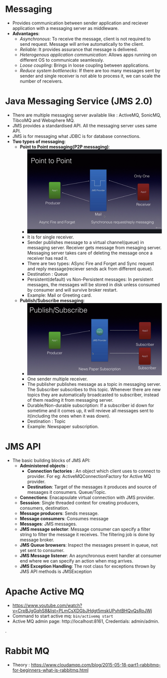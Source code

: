 # Messaging
  - Provides communication between sender application and reciever application with a messaging server as middleware.
  - **Advantages**:
    - _Asynchronous_: To receive the message, client is not required to send request. Message will arrive automatically to the client.
    - _Reliable_: It provides assurance that message is delivered.
    - _Heterogenous application communication_: Allows apps running on different OS to communicate seamlessly.
    - _Loose coupling_: Brings in loose coupling between applications.
    - _Reduce system bottlenecks_: If there are too many messages sent by sender and single receiver is not able to process it, we can scale the number of receivers. 
    
# Java Messaging Service (JMS 2.0)
  - There are multiple messaging server available like : ActiveMQ, SonicMQ, TibcoMQ and Websphere MQ.
  - JMS provides a standardised API. All the messaging server uses same API.
  - JMS is for messaging what JDBC is for database connections.
  - **Two types of messaging**:
    - **Point to Point messaging(P2P messaging)**:
      - <img src="https://github.com/eshita19/rabbitmq/blob/master/p2p.png"></img>
      - It is for single receiver.
      - Sender publishes message to a virtual channel(queue) in  messaging server. Receiver gets message from mesaging server. Messaging server takes care of deleting the message once a receiver has read it.
      - There are two types: ASync Fire and Forget and  Sync request and reply message(reciever sends ack from different queue).
      - Destination : Queue
      - Persistent(default) vs Non-Persistent messages: In persistent messages, the messages will be stored in disk unless consumed by consumer and will survive broker restart.
      - Example: Mail or Greeting card.
    - **Publish/Subscribe messaging**: 
      - <img src="https://github.com/eshita19/rabbitmq/blob/master/pub-sub.png"></img>
      - One sender multiple receiver.
      - The publisher publishes message as a topic in messaging server. The Subscriber subscribes to this topic. Whenever there are new topics they are automatically broadcasted to subscriber, instead of them reading it from messaging server.
      - Durable/Non-durable subscription: If a subscriber id down for sometime and it comes up, it will revieve all messages sent to it(including the ones when it was down).
      - Destination : Topic
      - Example: Newspaper subscription.
      
# JMS API
  - The basic building blocks of JMS API:
    - **Administered objects** : 
       - **Connection factories** : An object which client uses to connect to provider. For eg: ActiveMQConnectionFactory for Active MQ provider.
       - **Destination**: Target of the messages it produces and source of mesaages it consumers. Queue/Topic.
    - **Connections**: Enacapsulate virtual connection with JMS provider.
    - **Sesssion**: Single threaded context for creating producers, consumers, destination.
    - **Message producers**: Sends message.
    - **Message consumers**: Consumes message
    - **Messages**: JMS messages.
    - **JMS message selector**: Message consumer can specify a filter string to filter the message it receives. The filtering job is done by message broker.
    - **JMS Queue browsers**: Inspect the messages present in queue, not yet sent to consumer.
    - **JMS Message listener**: An asynchronous event handler at consumer end where we can specify an action when msg arrives.
    - **JMS Exception Handling**: The root class for exceptions thrown by JMS API methods is JMSException 

# Apache Active MQ
  - https://www.youtube.com/watch?v=CrpBJgGqhS8&list=PLmCsXDGbJHdgt5mskUPyhtBHQvQsRoJWj
  - Command to start active mq: `bin/activemq start`
  - Active MQ admin page: http://localhost:8161, Credentials: admin/admin.
  
  .

# Rabbit MQ

- Theory : https://www.cloudamqp.com/blog/2015-05-18-part1-rabbitmq-for-beginners-what-is-rabbitmq.html
